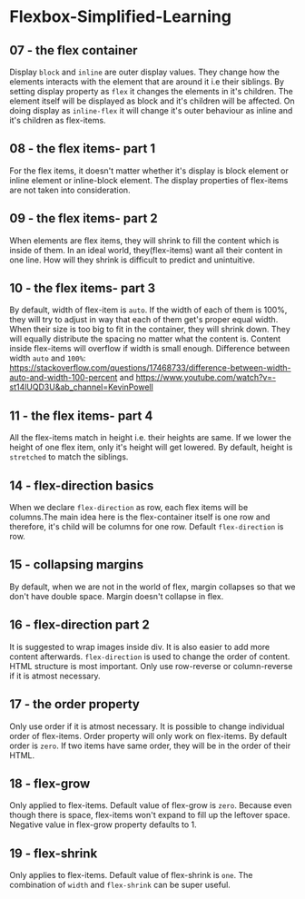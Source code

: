 # Flexbox-Simplified-Learning

## 07 - the flex container

Display `block` and `inline` are outer display values. They change how the elements interacts with the element that are around it i.e their siblings. By setting display property as `flex` it changes the elements in it's children. The element itself will be displayed as block and it's children will be affected. On doing display as `inline-flex` it will change it's outer behaviour as inline and it's children as flex-items.

## 08 - the flex items- part 1

For the flex items, it doesn't matter whether it's display is block element or inline element or inline-block element. The display properties of flex-items are not taken into consideration.

## 09 - the flex items- part 2

When elements are flex items, they will shrink to fill the content which is inside of them. In an ideal world, they(flex-items) want all their content in one line. How will they shrink is difficult to predict and unintuitive.

## 10 - the flex items- part 3

By default, width of flex-item is `auto`. If the width of each of them is 100%, they will try to adjust in way that each of them get's proper equal width. When their size is too big to fit in the container, they will shrink down. They will equally distribute the spacing no matter what the content is. Content inside flex-items will overflow if width is small enough.
Difference between width `auto` and `100%`: https://stackoverflow.com/questions/17468733/difference-between-width-auto-and-width-100-percent and https://www.youtube.com/watch?v=-st14lUQD3U&ab_channel=KevinPowell

## 11 - the flex items- part 4

All the flex-items match in height i.e. their heights are same. If we lower the height of one flex item, only it's height will get lowered. By default, height is `stretched` to match the siblings.

## 14 - flex-direction basics

When we declare `flex-direction` as row, each flex items will be columns.The main idea here is the flex-container itself is one row and therefore, it's child will be columns for one row. Default `flex-direction` is row.

## 15 - collapsing margins

By default, when we are not in the world of flex, margin collapses so that we don't have double space. Margin doesn't collapse in flex.

## 16 - flex-direction part 2

It is suggested to wrap images inside div. It is also easier to add more content afterwards. `flex-direction` is used to change the order of content. HTML structure is most important. Only use row-reverse or column-reverse if it is atmost necessary.

## 17 - the order property

Only use order if it is atmost necessary. It is possible to change individual order of flex-items. Order property will only work on flex-items. By default order is `zero`. If two items have same order, they will be in the order of their HTML.

## 18 - flex-grow

Only applied to flex-items. Default value of flex-grow is `zero`. Because even though there is space, flex-items won't expand to fill up the leftover space. Negative value in flex-grow property defaults to 1.

## 19 - flex-shrink

Only applies to flex-items. Default value of flex-shrink is `one`. The combination of `width` and `flex-shrink` can be super useful.
